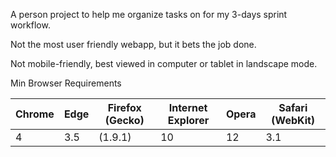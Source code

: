 A person project to help me organize tasks on for my 3-days sprint workflow.

Not the most user friendly webapp, but it bets the job done.

Not mobile-friendly, best viewed in computer or tablet in landscape mode.

Min Browser Requirements

| Chrome	| Edge	| Firefox (Gecko)	| Internet Explorer		| Opera	| Safari (WebKit)	|
|-----------|-------|-------------------|-----------------------|-------|-------------------|
| 4			| 3.5	| (1.9.1) 			|	10					| 12	| 3.1				|
